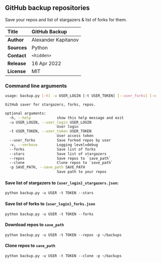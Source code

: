 ## GitHub backup repositories
Save your repos and list of stargazers & list of forks for them.

| **Title**     | GitHub Backup       |
|:---|:--------------------|
| **Author**    | Alexander Kapitanov |
| **Sources**   | Python              |
| **Contact**   | `<hidden>`          |
| **Release**   | 16 Apr 2022         |
| **License**   | MIT                 |

### Command line arguments
```bash
usage: backup.py [-h] -u USER_LOGIN [-t USER_TOKEN] [--user_forks] [-v] [--forks] [--stars] [--repos] [--clone] [-p SAVE_PATH]

GitHub saver for stargazers, forks, repos.

optional arguments:
  -h, --help            show this help message and exit
  -u USER_LOGIN, --user_login USER_LOGIN
                        User login
  -t USER_TOKEN, --user_token USER_TOKEN
                        User access token
  --user_forks          Save forked repos by user
  -v, --verbose         Logging level=debug
  --forks               Save list of forks
  --stars               Save list of stargazers
  --repos               Save repos to `save_path`
  --clone               Clone repos to `save_path`
  -p SAVE_PATH, --save_path SAVE_PATH
                        Save path to your repos

```

#### Save list of stargazers to `{user_login}_stargazers.json`: 
`python backup.py -u USER -t TOKEN --stars`

#### Save list of forks to `{user_login}_forks.json`
`python backup.py -u USER -t TOKEN --forks `

#### Download repos to `save_path`
`python backup.py -u USER -t TOKEN --repos -p ~/backups`

#### Clone repos to `save_path`
`python backup.py -u USER -t TOKEN --clone -p ~/backups`
